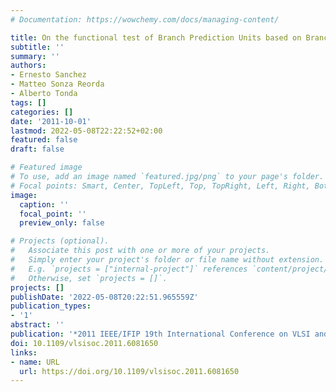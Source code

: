 ```yaml
---
# Documentation: https://wowchemy.com/docs/managing-content/

title: On the functional test of Branch Prediction Units based on Branch History Table
subtitle: ''
summary: ''
authors:
- Ernesto Sanchez
- Matteo Sonza Reorda
- Alberto Tonda
tags: []
categories: []
date: '2011-10-01'
lastmod: 2022-05-08T22:22:52+02:00
featured: false
draft: false

# Featured image
# To use, add an image named `featured.jpg/png` to your page's folder.
# Focal points: Smart, Center, TopLeft, Top, TopRight, Left, Right, BottomLeft, Bottom, BottomRight.
image:
  caption: ''
  focal_point: ''
  preview_only: false

# Projects (optional).
#   Associate this post with one or more of your projects.
#   Simply enter your project's folder or file name without extension.
#   E.g. `projects = ["internal-project"]` references `content/project/deep-learning/index.md`.
#   Otherwise, set `projects = []`.
projects: []
publishDate: '2022-05-08T20:22:51.965559Z'
publication_types:
- '1'
abstract: ''
publication: '*2011 IEEE/IFIP 19th International Conference on VLSI and System-on-Chip*'
doi: 10.1109/vlsisoc.2011.6081650
links:
- name: URL
  url: https://doi.org/10.1109/vlsisoc.2011.6081650
---
```

